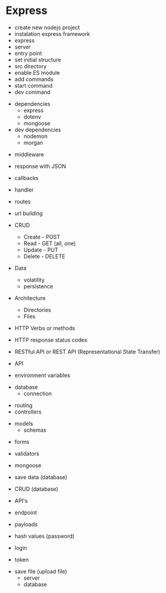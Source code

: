 # Express

- create new nodejs project
- instalation express framework
- express
- server
- entry point
- set initial structure
- src directory
- enable ES module
- add commands
- start command
- dev command

* dependencies
  - express
  - dotenv
  - mongoose
* dev dependencies
  - nodemon
  - morgan

- middleware
- response with JSON

- callbacks
- handler

- routes
- url building

* CRUD
  - Create - POST
  - Read - GET (all, one)
  - Update - PUT
  - Delete - DELETE

* Data
  - volatility
  - persistence

* Architecture
  - Directories
  - Files

- HTTP Verbs or methods
- HTTP response status codes
- RESTful API or REST API (Representational State Transfer)
- API

- environment variables
* database
  - connection
- routing
- controllers
* models
  - schemas

- forms
- validators

- mongoose
- save data (database)
- CRUD (database)
- API's
- endpoint
- payloads
- hash values (password)
- login
- token
* save file (upload file)
  - server
  - database
